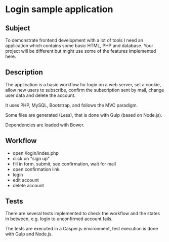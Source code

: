 # Login sample application

## Subject

To demonstrate frontend development with a lot of tools I need an application
which contains some basic HTML, PHP and database. Your project will be different
but might use some of the features implemented here.

## Description

The application is a basic workflow for login on a web server, set a cookie, allow new users to subscribe, confirm the subscription sent by mail, change user data and delete the account.

It uses PHP, MySQL, Bootstrap, and follows the MVC paradigm.

Some files are generated (Less), that is done with Gulp (based on Node.js).

Dependencies are loaded with Bower.

## Workflow

- open /login/index.php
- click on "sign up"
- fill in form, submit, see confirmation, wait for mail
- open confirmation link
- login
- edit account
- delete account

## Tests

There are several tests implemented to check the workflow and the states in between, e.g. login to unconfirmed account fails.

The tests are executed in a Casper.js environment, test execution is done with Gulp and Node.js.
